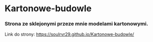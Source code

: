 # Kartonowe-budowle

### Strona ze sklejonymi przeze mnie modelami kartonowymi.

Link do strony: https://soulrvr29.github.io/Kartonowe-budowle/
